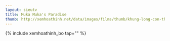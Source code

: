 ```yaml
---
layout: sieutv
title: Muka Muka's Paradise
thumb: http://xemhoathinh.net/data/images/films/thumb/khung-long-con-tham-an-muka-mukas-paradise-1993.jpg
---
```

{% include xemhoathinh_bo tap="" %} 
